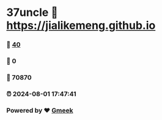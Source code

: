 # 37uncle :link: https://jialikemeng.github.io 
### :page_facing_up: [40](https://jialikemeng.github.io/tag.html) 
### :speech_balloon: 0 
### :hibiscus: 70870 
### :alarm_clock: 2024-08-01 17:47:41 
### Powered by :heart: [Gmeek](https://github.com/Meekdai/Gmeek)
